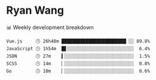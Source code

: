 # Ryan Wang

 <!-- waka-box start -->
📊 Weekly development breakdown
```text
Vue.js     🕓 26h48m ████████████████████████▏░░ 89.8%
JavaScript 🕓 1h54m  █▋░░░░░░░░░░░░░░░░░░░░░░░░░  6.4%
JSON       🕓 27m    ▍░░░░░░░░░░░░░░░░░░░░░░░░░░  1.5%
SCSS       🕓 14m    ▏░░░░░░░░░░░░░░░░░░░░░░░░░░  0.8%
Go         🕓 10m    ▏░░░░░░░░░░░░░░░░░░░░░░░░░░  0.6%
```
<!-- Powered by https://github.com/YouEclipse/waka-box-go . -->
<!-- waka-box end -->